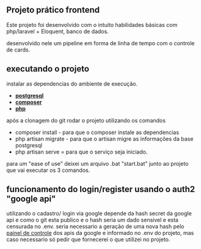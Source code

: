
## Projeto prático frontend

Este projeto foi desenvolvido com o intuito habilidades básicas com php/laravel + Eloquent, banco de dados.

desenvolvido nele um pipeline em forma de linha de tempo com o controle de cards.

## executando o projeto

instalar as dependencias do ambiente de execução.
- **[postgresql](https://www.postgresql.org/download/)**
- **[composer](https://getcomposer.org/download/)**
- **[php](https://www.php.net/downloads.php)**


após a clonagem do git rodar o projeto utilizando os comandos 
- composer install - para que o composer instale as dependencias
- php artisan migrate - para que o artisan migre as informações da base postgresql
- php artisan serve = para que o serviço seja iniciado.

para um "ease of use" deixei um arquivo .bat "start.bat" junto ao projeto que vai executar os 3 comandos.

## funcionamento do login/register usando o auth2 "google api"

utilizando o cadastro/ login via google depende da hash secret da google api e como o git esta publico e o hash seria um dado sensivel e esta censurada no .env. seria necessario a geração de uma nova hash pelo [painel de controle](https://console.cloud.google.com) dos apis da google e informado no .env do projeto, mas caso necessario só pedir que fornecerei o que utilizei no projeto.


